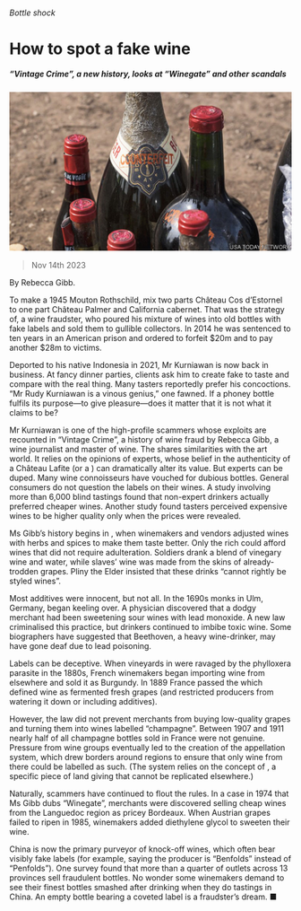 ###### Bottle shock

# How to spot a fake wine 

##### “Vintage Crime”, a new history, looks at “Winegate” and other scandals 

![image](images/20231118_CUP003.jpg) 

> Nov 14th 2023 

By Rebecca Gibb. 

To make a 1945 Mouton Rothschild, mix two parts Château Cos d’Estornel to one part Château Palmer and California cabernet. That was the strategy of, a wine fraudster, who poured his mixture of wines into old bottles with fake labels and sold them to gullible collectors. In 2014 he was sentenced to ten years in an American prison and ordered to forfeit $20m and to pay another $28m to victims. 

Deported to his native Indonesia in 2021, Mr Kurniawan is now back in business. At fancy dinner parties, clients ask him to create fake  to taste and compare with the real thing. Many tasters reportedly prefer his concoctions. “Mr Rudy Kurniawan is a vinous genius,” one fawned. If a phoney bottle fulfils its purpose—to give pleasure—does it matter that it is not what it claims to be? 

Mr Kurniawan is one of the high-profile scammers whose exploits are recounted in “Vintage Crime”, a history of wine fraud by Rebecca Gibb, a wine journalist and master of wine. The  shares similarities with the art world. It relies on the opinions of experts, whose belief in the authenticity of a Château Lafite (or a ) can dramatically alter its value. But experts can be duped. Many wine connoisseurs have vouched for dubious bottles. General consumers do not question the labels on their wines. A study involving more than 6,000 blind tastings found that non-expert drinkers actually preferred cheaper wines. Another study found tasters perceived expensive wines to be higher quality only when the prices were revealed. 

Ms Gibb’s history begins in , when winemakers and vendors adjusted wines with herbs and spices to make them taste better. Only the rich could afford wines that did not require adulteration. Soldiers drank a blend of vinegary wine and water, while slaves’ wine was made from the skins of already-trodden grapes. Pliny the Elder insisted that these drinks “cannot rightly be styled wines”. 

Most additives were innocent, but not all. In the 1690s monks in Ulm, Germany, began keeling over. A physician discovered that a dodgy merchant had been sweetening sour wines with lead monoxide. A new law criminalised this practice, but drinkers continued to imbibe toxic wine. Some biographers have suggested that Beethoven, a heavy wine-drinker, may have gone deaf due to lead poisoning. 

Labels can be deceptive. When vineyards in  were ravaged by the phylloxera parasite in the 1880s, French winemakers began importing wine from elsewhere and sold it as Burgundy. In 1889 France passed the which defined wine as fermented fresh grapes (and restricted producers from watering it down or including additives). 

However, the law did not prevent merchants from buying low-quality grapes and turning them into wines labelled “champagne”. Between 1907 and 1911 nearly half of all champagne bottles sold in France were not genuine. Pressure from wine groups eventually led to the creation of the appellation system, which drew borders around regions to ensure that only wine from there could be labelled as such. (The system relies on the concept of , a specific piece of land giving  that cannot be replicated elsewhere.) 

Naturally, scammers have continued to flout the rules. In a case in 1974 that Ms Gibb dubs “Winegate”, merchants were discovered selling cheap wines from the Languedoc region as pricey Bordeaux. When Austrian grapes failed to ripen in 1985, winemakers added diethylene glycol to sweeten their wine. 

China is now the primary purveyor of knock-off wines, which often bear visibly fake labels (for example, saying the producer is “Benfolds” instead of “Penfolds”). One survey found that more than a quarter of outlets across 13 provinces sell fraudulent bottles. No wonder some winemakers demand to see their finest bottles smashed after drinking when they do tastings in China. An empty bottle bearing a coveted label is a fraudster’s dream. ■


